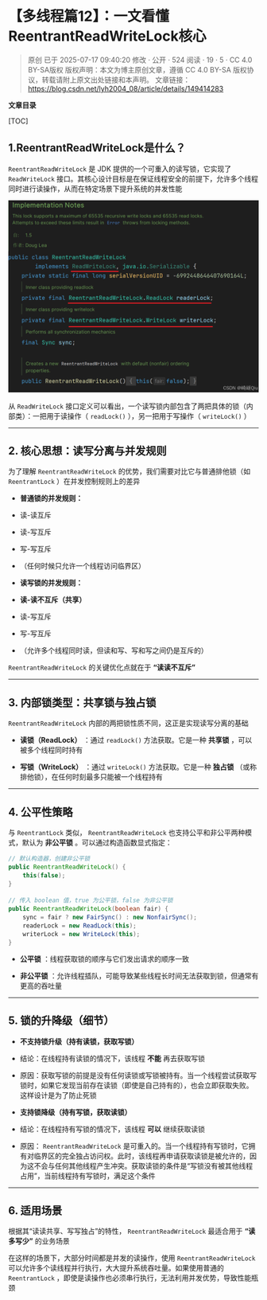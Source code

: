 # 【多线程篇12】：一文看懂ReentrantReadWriteLock核心

> 原创 已于 2025-07-17 09:40:20 修改 · 公开 · 524 阅读 · 19 · 5 · CC 4.0 BY-SA版权 版权声明：本文为博主原创文章，遵循 CC 4.0 BY-SA 版权协议，转载请附上原文出处链接和本声明。
> 文章链接：https://blog.csdn.net/lyh2004_08/article/details/149414283

**文章目录**

[TOC]



## 1.ReentrantReadWriteLock是什么？

`ReentrantReadWriteLock` 是 JDK 提供的一个可重入的读写锁，它实现了 `ReadWriteLock` 接口。其核心设计目标是在保证线程安全的前提下，允许多个线程同时进行读操作，从而在特定场景下提升系统的并发性能

 ![请添加图片描述](./assets/061_1.png)

从 `ReadWriteLock` 接口定义可以看出，一个读写锁内部包含了两把具体的锁（内部类）：一把用于读操作（ `readLock()` ），另一把用于写操作（ `writeLock()` ）

---

## 2. 核心思想：读写分离与并发规则

为了理解 `ReentrantReadWriteLock` 的优势，我们需要对比它与普通排他锁（如 `ReentrantLock` ）在并发控制规则上的差异

-  **普通锁的并发规则：** 

  - 读-读互斥

  - 读-写互斥

  - 写-写互斥

  - （任何时候只允许一个线程访问临界区）

-  **读写锁的并发规则：** 

  -  **读-读不互斥（共享）** 

  - 读-写互斥

  - 写-写互斥

  - （允许多个线程同时读，但读和写、写和写之间仍是互斥的）

`ReentrantReadWriteLock` 的关键优化点就在于 **“读读不互斥”** 

---

## 3. 内部锁类型：共享锁与独占锁

`ReentrantReadWriteLock` 内部的两把锁性质不同，这正是实现读写分离的基础

-  **读锁（ReadLock）** ：通过 `readLock()` 方法获取。它是一种 **共享锁** ，可以被多个线程同时持有

-  **写锁（WriteLock）** ：通过 `writeLock()` 方法获取。它是一种 **独占锁** （或称排他锁），在任何时刻最多只能被一个线程持有

---

## 4. 公平性策略

与 `ReentrantLock` 类似， `ReentrantReadWriteLock` 也支持公平和非公平两种模式，默认为 **非公平锁** 。可以通过构造函数显式指定：

```java
// 默认构造器，创建非公平锁
public ReentrantReadWriteLock() {
    this(false);
}

// 传入 boolean 值，true 为公平锁，false 为非公平锁
public ReentrantReadWriteLock(boolean fair) {
    sync = fair ? new FairSync() : new NonfairSync();
    readerLock = new ReadLock(this);
    writerLock = new WriteLock(this);
}
```

-  **公平锁** ：线程获取锁的顺序与它们发出请求的顺序一致

-  **非公平锁** ：允许线程插队，可能导致某些线程长时间无法获取到锁，但通常有更高的吞吐量

---

## 5. 锁的升降级（细节）

-  **不支持锁升级（持有读锁，获取写锁）** 

  - 结论：在线程持有读锁的情况下，该线程 **不能** 再去获取写锁

  - 原因：获取写锁的前提是没有任何读锁或写锁被持有。当一个线程尝试获取写锁时，如果它发现当前存在读锁（即使是自己持有的），也会立即获取失败。这样设计是为了防止死锁

-  **支持锁降级（持有写锁，获取读锁）** 

  - 结论：在线程持有写锁的情况下，该线程 **可以** 继续获取读锁

  - 原因： `ReentrantReadWriteLock` 是可重入的。当一个线程持有写锁时，它拥有对临界区的完全独占访问权。此时，该线程再申请获取读锁是被允许的，因为这不会与任何其他线程产生冲突。获取读锁的条件是“写锁没有被其他线程占用”，当前线程持有写锁时，满足这个条件

---

## 6. 适用场景

根据其“读读共享、写写独占”的特性， `ReentrantReadWriteLock` 最适合用于 **“读多写少”** 的业务场景

在这样的场景下，大部分时间都是并发的读操作，使用 `ReentrantReadWriteLock` 可以允许多个读线程并行执行，大大提升系统吞吐量。如果使用普通的 `ReentrantLock` ，即使是读操作也必须串行执行，无法利用并发优势，导致性能瓶颈